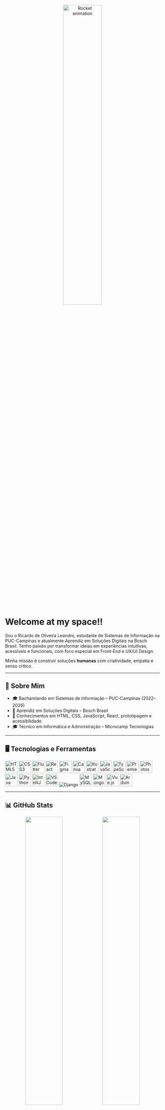<!-- Banner animado ou estático aqui -->


<!-- Banner animado no topo do README -->
<p align="center">
  <img src="https://cdn.pixabay.com/animation/2024/06/21/15/21/15-21-38-673_512.gif" alt="Rocket animation" width="50%" />
</p>

# Welcome at  my space!!
</p>
Sou o Ricardo de Oliveira Leandro, estudante de Sistemas de Informação na PUC-Campinas e atualmente Aprendiz em Soluções Digitais na Bosch Brasil.  
Tenho paixão por transformar ideias em experiências intuitivas, acessíveis e funcionais, com foco especial em Front-End e UX/UI Design.

Minha missão é construir soluções **humanas** com criatividade, empatia e senso crítico.

---

## 🚀 Sobre Mim
- 🎓 Bacharelando em Sistemas de Informação – PUC-Campinas (2022–2026)  
- 💼 Aprendiz em Soluções Digitais – Bosch Brasil  
- 🧰 Conhecimentos em HTML, CSS, JavaScript, React, prototipagem e acessibilidade  
- 🎓 Técnico em Informática e Administração – Microcamp Tecnologias

---

## 🖥️ Tecnologias e Ferramentas

<p align="left">
  <img width="40" src="https://cdn.jsdelivr.net/gh/devicons/devicon/icons/html5/html5-original.svg" title="HTML5"/>
  <img width="40" src="https://cdn.jsdelivr.net/gh/devicons/devicon/icons/css3/css3-original.svg" title="CSS3"/>
  <img width="40" src="https://cdn.jsdelivr.net/gh/devicons/devicon/icons/flutter/flutter-original.svg" title="Flutter"/>
  <img width="40" src="https://cdn.jsdelivr.net/gh/devicons/devicon/icons/react/react-original.svg" title="React"/>
  <img width="40" src="https://cdn.jsdelivr.net/gh/devicons/devicon/icons/figma/figma-original.svg" title="Figma"/>
  <img width="40" src="https://cdn.jsdelivr.net/gh/devicons/devicon/icons/canva/canva-original.svg" title="Canva"/>
  <img width="40" src="https://upload.wikimedia.org/wikipedia/commons/f/fb/Adobe_Illustrator_CC_icon.svg" title="Illustrator"/>
  <img width="40" src="https://cdn.jsdelivr.net/gh/devicons/devicon/icons/javascript/javascript-original.svg" title="JavaScript"/>
  <img width="40" src="https://cdn.jsdelivr.net/gh/devicons/devicon/icons/typescript/typescript-original.svg" title="TypeScript"/>
  <img width="40" src="https://cdn.jsdelivr.net/gh/devicons/devicon/icons/premierepro/premierepro-plain.svg" title="PremierePro"/>
  <img width="40" src="https://cdn.jsdelivr.net/gh/devicons/devicon/icons/photoshop/photoshop-plain.svg" title="Photoshop"/>
  <br>
  <img width="40" src="https://cdn.jsdelivr.net/gh/devicons/devicon/icons/java/java-original.svg" title="Java"/>
  <img width="40" src="https://cdn.jsdelivr.net/gh/devicons/devicon/icons/python/python-original.svg" title="Python"/>
  <img width="40" src="https://cdn.jsdelivr.net/gh/devicons/devicon/icons/intellij/intellij-plain.svg" title="IntelliJ IDEA"/>
  <img width="40" src="https://cdn.jsdelivr.net/gh/devicons/devicon/icons/vscode/vscode-original.svg" title="VSCode"/>
  <img src="https://img.shields.io/badge/Django-092E20?style=for-the-badge&logo=django&logoColor=white" title="Django"/>
  <img width="40" src="https://cdn.jsdelivr.net/gh/devicons/devicon/icons/mysql/mysql-original.svg" title="MySQL" />
  <img width="40" src="https://cdn.jsdelivr.net/gh/devicons/devicon/icons/mongodb/mongodb-original.svg" title="MongoDB" />
  <img width="40" src="https://cdn.jsdelivr.net/npm/simple-icons@v9/icons/vuedotjs.svg" title="Vue.js" />
  <img width="40" src="https://cdn.jsdelivr.net/gh/devicons/devicon/icons/arduino/arduino-original.svg" title="Arduino"/>
</p>

---

## 📊 GitHub Stats
<p align="center">
  <img src="https://github-readme-stats.vercel.app/api?username=ricardoOlean&theme=dracula&hide_border=false&include_all_commits=false&count_private=false" width="49%" />
  <img src="https://github-readme-streak-stats.herokuapp.com/?user=ricardoOlean&theme=dracula&hide_border=false" width="49%" />
  <br />
  <img src="https://github-readme-stats.vercel.app/api/top-langs/?username=ricardoOlean&theme=dracula&hide_border=false&layout=compact" width="49%" />
</p>

---

## 📬 Conecte-se comigo

<a href="https://www.linkedin.com/in/ricardo-oliveira-68a4b8235" target="_blank">
  <img alt="LinkedIn" src="https://img.shields.io/badge/-LinkedIn-blue?style=for-the-badge&logo=linkedin&logoColor=white" />
</a>

<a href="mailto:oliveiraleandro.ricardo@gmail.com">
  <img alt="Gmail" src="https://img.shields.io/badge/-Gmail-D14836?style=for-the-badge&logo=gmail&logoColor=white" />
</a>

<a href="https://github.com/ricardoOlean" target="_blank">
  <img alt="GitHub" src="https://img.shields.io/badge/-GitHub-181717?style=for-the-badge&logo=github&logoColor=white" />
</a>

---

### 🎮 Obrigado por visitar meu espaço!  
Continue explorando, aprendendo e se divertindo com a tecnologia.  
**Vamos voar juntos?!** 🍝💻

<p align="center">
  
